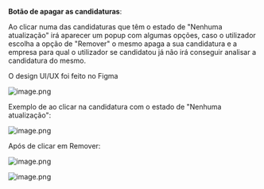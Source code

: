 **Botão de apagar as candidaturas**:

Ao clicar numa das candidaturas que têm o estado de "Nenhuma atualização" irá aparecer um popup com algumas opções, caso o utilizador escolha a opção de "Remover" o mesmo apaga a sua candidatura e a empresa para qual o utilizador se candidatou já não irá conseguir analisar a candidatura do mesmo.

O design UI/UX foi feito no Figma

![image.png](/.attachments/image-b66f2741-2989-46e8-ad22-772d84a6dedd.png)

Exemplo de ao clicar na candidatura com o estado de "Nenhuma atualização":

![image.png](/.attachments/image-35d8a73d-0c49-4b0c-ae33-6f43af780c31.png)

Após de clicar em Remover:

![image.png](/.attachments/image-a6e99ad6-0a8f-4fd6-ad2a-69ea767308de.png)


![image.png](/.attachments/image-af026fb3-5a3d-450b-b313-050d18e548c0.png)